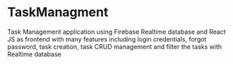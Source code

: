 # TaskManagment
Task Management application using Firebase Realtime database and React JS as frontend with many features including login credentials, forgot password, task creation, task CRUD management and filter the tasks  with Realtime database
